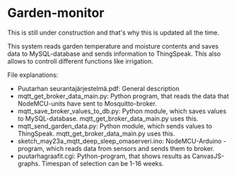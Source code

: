 # Garden-monitor

This is still under construction and that's why this is updated all the time.

This system reads garden temperature and moisture contents and saves data to MySQL-database and sends information to ThingSpeak. This also allows to controll different functions like irrigation.

File explanations:
- Puutarhan seurantajärjestelmä.pdf: General description
- mqtt_get_broker_data_main.py: Python program, that reads the data that NodeMCU-units have sent to Mosquitto-broker.
- mqtt_save_broker_values_to_db.py: Python module, which saves values to MySQL-database. mqtt_get_broker_data_main.py uses this.
- mqtt_send_garden_data.py: Python module, which sends values to ThingSpeak. mqtt_get_broker_data_main.py uses this.
- sketch_may23a_mqtt_deep_sleep_omaserveri.ino: NodeMCU-Arduino -program, which reads data from sensors and sends them to broker.
- puutarhagraafit.cgi: Python-program, that shows results as CanvasJS-graphs. Timespan of selection can be 1-16 weeks.
